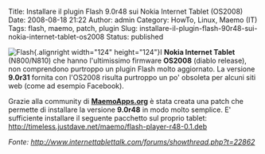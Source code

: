 Title: Installare il plugin Flash 9.0r48 sui Nokia Internet Tablet (OS2008)
Date: 2008-08-18 21:22
Author: admin
Category: HowTo, Linux, Maemo (IT)
Tags: flash, maemo, patch, plugin
Slug: installare-il-plugin-flash-90r48-sui-nokia-internet-tablet-os2008
Status: published

![Flash](http://www.pctuner.org/download/immagini/adobe_flash_8pct.jpg){.alignright
width="124" height="124"}I **Nokia Internet Tablet** (N800/N810) che
hanno l'ultimissimo firmware **OS2008** (diablo release), non
comprendono purtroppo un plugin Flash molto aggiornato. La versione
**9.0r31** fornita con l'OS2008 risulta purtroppo un po' obsoleta per
alcuni siti web (come ad esempio Facebook).

Grazie alla community di [**MaemoApps.org**](http://www.maemo-apps.org/)
è stata creata una patch che permette di installare la versione
**9.0r48** in modo molto semplice. E' sufficiente installare il seguente
pacchetto sul proprio tablet:
<http://timeless.justdave.net/maemo/flash-player-r48-0.1.deb>

*Fonte:
<http://www.internettablettalk.com/forums/showthread.php?t=22862>*

